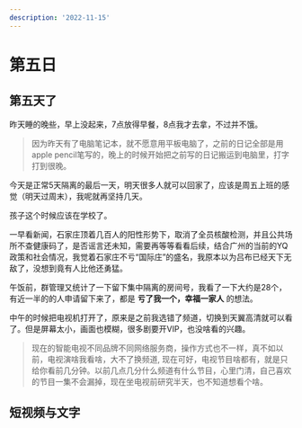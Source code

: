 ```yaml
---
description: '2022-11-15'
---
```


# 第五日

## 第五天了

昨天睡的晚些，早上没起来，7点放得早餐，8点我才去拿，不过并不饿。

> 因为昨天有了电脑笔记本，就不愿意用平板电脑了，之前的日记全部是用apple pencil笔写的，晚上的时候开始把之前写的日记搬运到电脑里，打字打到很晚。

今天是正常5天隔离的最后一天，明天很多人就可以回家了，应该是周五上班的感觉（明天过周末），我呢就再坚持几天。

孩子这个时候应该在学校了。

一早看新闻，石家庄顶着几百人的阳性形势下，取消了全员核酸检测，并且公共场所不查健康码了，是否谣言还未知，需要再等等看看后续，结合广州的当前的YQ政策和社会情况，我觉着石家庄不亏“国际庄”的盛名，我原本以为吕布已经天下无敌了，没想到竟有人比他还勇猛。


午饭前，群管理又统计了一下留下集中隔离的房间号，我看了一下大约是28个，有近一半的的人申请留下来了，都是 **亏了我一个，幸福一家人** 的想法。

中午的时候把电视机打开了，原来是之前我选错了频道，切换到天翼高清就可以看了。但是屏幕太小，画面也模糊，很多剧要开VIP，也没啥看的兴趣。

> 现在的智能电视不同品牌不同网络服务商，操作方式也不一样，真不如以前，电视演啥我看啥，大不了换频道, 现在可好，电视节目啥都有，就是只给你看前几分钟。以前几点几分什么频道有什么节目，心里门清，自己喜欢的节目一集不会漏掉，现在坐电视前研究半天，也不知道想看个啥。

## 短视频与文字






